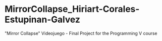# MirrorCollapse_Hiriart-Corales-Estupinan-Galvez
"Mirror Collapse" Videojuego  - Final Project for the Programming V course
